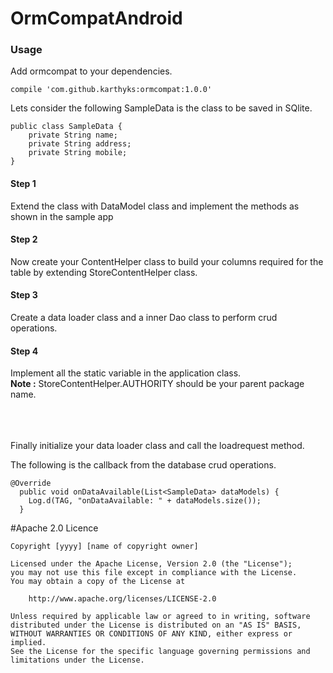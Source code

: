 # OrmCompatAndroid

<h3>Usage</h3>

Add ormcompat to your dependencies.
```
compile 'com.github.karthyks:ormcompat:1.0.0'
```

Lets consider the following SampleData is the class to be saved in SQlite.

```
public class SampleData {
    private String name;
    private String address;
    private String mobile;
}
```

<h4>Step 1</h4>
Extend the class with DataModel class and implement the methods as shown in the sample app
<h4>Step 2</h4>
Now create your ContentHelper class to build your columns required for the table by extending
StoreContentHelper class.
<h4>Step 3</h4>
Create a data loader class and a inner Dao class  to perform crud operations.
<h4>Step 4</h4>
Implement all the static variable in the application class.<br/>
<b>Note :</b> StoreContentHelper.AUTHORITY should be your parent package name.

<br/><br/><br/>
Finally initialize your data loader class and call the loadrequest method.

The following is the callback from the database crud operations.
```
@Override
  public void onDataAvailable(List<SampleData> dataModels) {
    Log.d(TAG, "onDataAvailable: " + dataModels.size());    
  }
```

#Apache 2.0 Licence
```
Copyright [yyyy] [name of copyright owner]

Licensed under the Apache License, Version 2.0 (the "License");
you may not use this file except in compliance with the License.
You may obtain a copy of the License at

    http://www.apache.org/licenses/LICENSE-2.0

Unless required by applicable law or agreed to in writing, software
distributed under the License is distributed on an "AS IS" BASIS,
WITHOUT WARRANTIES OR CONDITIONS OF ANY KIND, either express or implied.
See the License for the specific language governing permissions and
limitations under the License.
```

